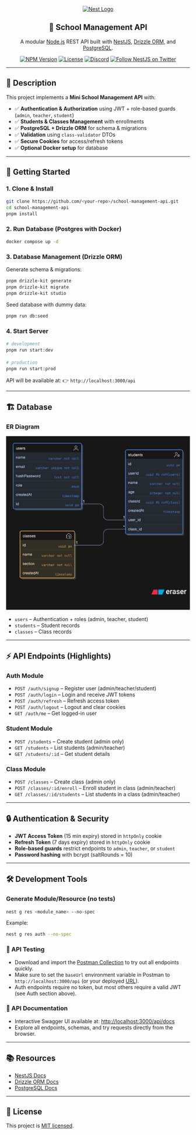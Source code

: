 <p align="center">
  <a href="http://nestjs.com/" target="blank">
    <img src="https://nestjs.com/img/logo-small.svg" width="120" alt="Nest Logo" />
  </a>
</p>

<h2 align="center">📘 School Management API</h2>

<p align="center">
  A modular <a href="http://nodejs.org" target="_blank">Node.js</a> REST API built with <a href="http://nestjs.com/">NestJS</a>, 
  <a href="https://orm.drizzle.team/">Drizzle ORM</a>, and <a href="https://www.postgresql.org/">PostgreSQL</a>.
</p>

<p align="center">
  <a href="https://www.npmjs.com/package/@nestjs/core" target="_blank"><img src="https://img.shields.io/npm/v/@nestjs/core.svg" alt="NPM Version" /></a>
  <a href="https://www.npmjs.com/package/@nestjs/core" target="_blank"><img src="https://img.shields.io/npm/l/@nestjs/core.svg" alt="License" /></a>
  <a href="https://discord.gg/G7Qnnhy" target="_blank"><img src="https://img.shields.io/badge/discord-online-brightgreen.svg" alt="Discord"/></a>
  <a href="https://twitter.com/nestframework" target="_blank"><img src="https://img.shields.io/twitter/follow/nestframework.svg?style=social&label=Follow" alt="Follow NestJS on Twitter"></a>
</p>

---

## 📖 Description

This project implements a **Mini School Management API** with:

- ✅ **Authentication & Authorization** using JWT + role-based guards (`admin`, `teacher`, `student`)
- ✅ **Students & Classes Management** with enrollments
- ✅ **PostgreSQL + Drizzle ORM** for schema & migrations
- ✅ **Validation** using `class-validator` DTOs
- ✅ **Secure Cookies** for access/refresh tokens
- ✅ **Optional Docker setup** for database

---

## 🚀 Getting Started

### 1. Clone & Install

```bash
git clone https://github.com/<your-repo>/school-management-api.git
cd school-management-api
pnpm install
```

### 2. Run Database (Postgres with Docker)

```bash
docker compose up -d
```

### 3. Database Management (Drizzle ORM)

Generate schema & migrations:

```bash
pnpm drizzle-kit generate
pnpm drizzle-kit migrate
pnpm drizzle-kit studio
```

Seed database with dummy data:

```bash
pnpm run db:seed
```

### 4. Start Server

```bash
# development
pnpm run start:dev

# production
pnpm run start:prod
```

API will be available at:
👉 `http://localhost:3000/api`

---

## 🏗️ Database

### ER Diagram

![ER_diagram](./er_diagram.png)

- `users` – Authentication + roles (admin, teacher, student)
- `students` – Student records
- `classes` – Class records

---

## ⚡ API Endpoints (Highlights)

### Auth Module

- `POST /auth/signup` – Register user (admin/teacher/student)
- `POST /auth/login` – Login and receive JWT tokens
- `POST /auth/refresh` – Refresh access token
- `POST /auth/logout` – Logout and clear cookies
- `GET /auth/me` – Get logged-in user

### Student Module

- `POST /students` – Create student (admin only)
- `GET /students` – List students (admin/teacher)
- `GET /students/:id` – Get student details

### Class Module

- `POST /classes` – Create class (admin only)
- `POST /classes/:id/enroll` – Enroll student in class (admin/teacher)
- `GET /classes/:id/students` – List students in a class (admin/teacher)

---

## 🔒 Authentication & Security

- **JWT Access Token** (15 min expiry) stored in `httpOnly` cookie
- **Refresh Token** (7 days expiry) stored in `httpOnly` cookie
- **Role-based guards** restrict endpoints to `admin`, `teacher`, or `student`
- **Password hashing** with bcrypt (saltRounds = 10)

---

## 🛠️ Development Tools

### Generate Module/Resource (no tests)

```bash
nest g res <module_name> --no-spec
```

Example:

```bash
nest g res auth --no-spec
```

### 🧪 API Testing

- Download and import the [Postman Collection](./Mini%20School%20Management%20API.postman_collection.json) to try out all endpoints quickly.
- Make sure to set the `baseUrl` environment variable in Postman to `http://localhost:3000/api` (or your deployed [URL](https://school-management-apis.vercel.app/)).
- Auth endpoints require no token, but most others require a valid JWT (see Auth section above).

### 📖 API Documentation

- Interactive Swagger UI available at: [http://localhost:3000/api/docs](http://localhost:3000/api/docs)
- Explore all endpoints, schemas, and try requests directly from the browser.

---

## 📚 Resources

- [NestJS Docs](https://docs.nestjs.com)
- [Drizzle ORM Docs](https://orm.drizzle.team/)
- [PostgreSQL Docs](https://www.postgresql.org/docs/)

---

## 📜 License

This project is [MIT licensed](./LICENSE).

